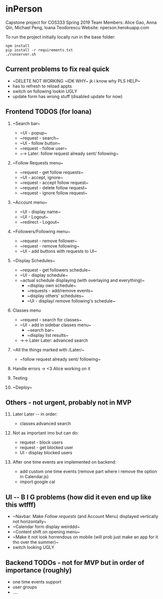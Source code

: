 # inPerson
Capstone project for COS333 Spring 2019
Team Members: Alice Gao, Anna Qin, Michael Peng, Ioana Teodorescu
Website: nperson.herokuapp.com

To run the project initially locally run in the base folder:

    npm install
    pip install -r requirements.txt
    ./runserver.sh

## Current problems to fix real quick
* ~DELETE NOT WORKING ~IDK WHY~ jk i know why PLS HELP~
* has to refresh to reload appts
* switch on following lookin UGLY
* update form has wrong stuff (disabled update for now)

## Frontend TODOS (for Ioana)
1. ~Search bar~
    * ~UI - popup~
    * ~request - search~
    * ~UI - follow button~
    * ~request - follow user~
    * ~-> Later: follow request already sent/ following~

2. ~Follow Requests menu~
    * ~request - get follow requests~
    * ~UI - accept, ignore~
    * ~request - accept follow request~
    * ~request - delete follow request~ 
    * ~request - ignore follow request~

3. ~Account menu~
    * ~UI - display name~
    * ~UI - Logout~
    * ~redirect - Logout~

4. ~Followers/Following menu~
    * ~request - remove follower~ 
    * ~request - remove following~  
    * ~UI - add buttons with requests to UI~

5. ~Display Schedules~
    * ~request - get followers schedule~
    * ~UI - display schedule~
    * ~actual schedule displaying (with overlaying and everything)~
        * ~display own schedule~
        * ~requests - add/remove events~
        * ~display others' schedules~
        * ~UI - display/ remove following's schedule~

6. Classes menu
    * ~request - search for classes~
    * ~UI - add in sidebar classes menu~ 
        * ~search bar~
        * ~display list results~ 
    * ->-> Later Later: advanced search

7. ~All the things marked with /Later/~
    * ~follow request already sent/ following~

8. Handle errors             -> <3 Alice working on it

9. Testing

10. ~Deploy~

## Others - not urgent, probably not in MVP
11. Later Later -- in order:
    * classes advanced search

12. Not as important imo but can do:
    * request - block users
    * request - get blocked user
    * UI - display blocked users

13. After one time events are implemented on backend:
    * add custom one time events (remove part where i remove the option in Calendar.js)
    * import google cal

## UI -- B I G problems (how did it even end up like this wtfff)
* ~Navbar: Make *Follow requests* (and Account Menu) displayed vertically not horizontally~
* ~Calendar form display weirddd~
* ~Content shift on opening menu~
* ~Make it not look horrendous on mobile (will prob just make an app for it tho over the summer)~
* switch looking UGLY

## Backend TODOs - not for MVP but in order of importance (roughly)
* one time events support
* user groups
* ....

